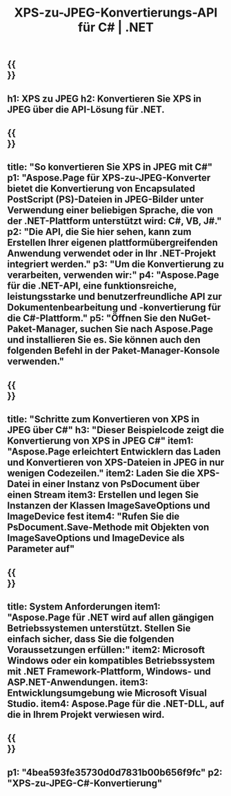﻿---
translation: true
template: /_templates/_conversion-child-net.md
title: XPS-zu-JPEG-Konvertierungs-API für C# |  .NET
url: /net/conversion/xps-to-jpeg/
description: Beispielcode für die Umwandlung von XPS in JPEG C#. Verwenden Sie den API-Beispielcode für die Batch-Konvertierung von XPS-Dateien in JPEG innerhalb von VB.NET, Asp.NET oder einer beliebigen .NET-basierten Anwendung.
informat: XPS
outformat: JPEG
otherformats: XPS EPS
---

{{<section banner>}}
---
h1: XPS zu JPEG
h2: Konvertieren Sie XPS in JPEG über die API-Lösung für .NET.
---

{{<section overview>}}
---
title: "So konvertieren Sie XPS in JPEG mit C#"
p1: "Aspose.Page für XPS-zu-JPEG-Konverter bietet die Konvertierung von Encapsulated PostScript (PS)-Dateien in JPEG-Bilder unter Verwendung einer beliebigen Sprache, die von der .NET-Plattform unterstützt wird: C#, VB, J#."
p2: "Die API, die Sie hier sehen, kann zum Erstellen Ihrer eigenen plattformübergreifenden Anwendung verwendet oder in Ihr .NET-Projekt integriert werden."
p3: "Um die Konvertierung zu verarbeiten, verwenden wir:"
p4: "Aspose.Page für die .NET-API, eine funktionsreiche, leistungsstarke und benutzerfreundliche API zur Dokumentenbearbeitung und -konvertierung für die C#-Plattform."
p5: "Öffnen Sie den NuGet-Paket-Manager, suchen Sie nach Aspose.Page und installieren Sie es. Sie können auch den folgenden Befehl in der Paket-Manager-Konsole verwenden."
---

{{<section feature1>}}
---
title: "Schritte zum Konvertieren von XPS in JPEG über C#"
h3: "Dieser Beispielcode zeigt die Konvertierung von XPS in JPEG C#"
item1: "Aspose.Page erleichtert Entwicklern das Laden und Konvertieren von XPS-Dateien in JPEG in nur wenigen Codezeilen."
item2: Laden Sie die XPS-Datei in einer Instanz von PsDocument über einen Stream
item3: Erstellen und legen Sie Instanzen der Klassen ImageSaveOptions und ImageDevice fest
item4: "Rufen Sie die PsDocument.Save-Methode mit Objekten von ImageSaveOptions und ImageDevice als Parameter auf"
---

{{<section feature2>}}
---
title: System Anforderungen
item1: "Aspose.Page für .NET wird auf allen gängigen Betriebssystemen unterstützt. Stellen Sie einfach sicher, dass Sie die folgenden Voraussetzungen erfüllen:"
item2: Microsoft Windows oder ein kompatibles Betriebssystem mit .NET Framework-Plattform, Windows- und ASP.NET-Anwendungen.
item3: Entwicklungsumgebung wie Microsoft Visual Studio.
item4: Aspose.Page für die .NET-DLL, auf die in Ihrem Projekt verwiesen wird.
---

{{<section gist>}}
---
p1: "4bea593fe35730d0d7831b00b656f9fc"
p2: "XPS-zu-JPEG-C#-Konvertierung"
---
